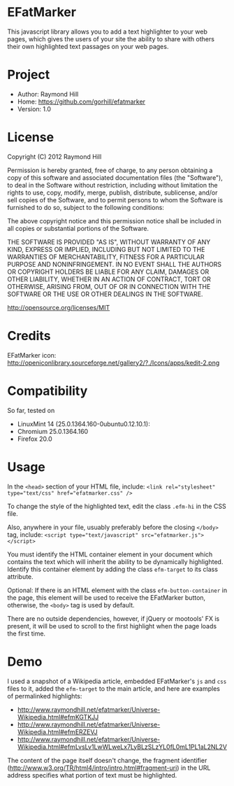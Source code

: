 EFatMarker
==========

This javascript library allows you to add a text highlighter to your web pages,
which gives the users of your site the ability to share with others their own
highlighted text passages on your web pages.

Project
=======

* Author: Raymond Hill
* Home: https://github.com/gorhill/efatmarker
* Version: 1.0

License
=======

Copyright (C) 2012 Raymond Hill

Permission is hereby granted, free of charge, to any person obtaining a copy of this software and associated documentation files (the "Software"), to deal in the Software without restriction, including without limitation the rights to use, copy, modify, merge, publish, distribute, sublicense, and/or sell copies of the Software, and to permit persons to whom the Software is furnished to do so, subject to the following conditions:

The above copyright notice and this permission notice shall be included in all copies or substantial portions of the Software.

THE SOFTWARE IS PROVIDED "AS IS", WITHOUT WARRANTY OF ANY KIND, EXPRESS OR IMPLIED, INCLUDING BUT NOT LIMITED TO THE WARRANTIES OF MERCHANTABILITY, FITNESS FOR A PARTICULAR PURPOSE AND NONINFRINGEMENT. IN NO EVENT SHALL THE AUTHORS OR COPYRIGHT HOLDERS BE LIABLE FOR ANY CLAIM, DAMAGES OR OTHER LIABILITY, WHETHER IN AN ACTION OF CONTRACT, TORT OR OTHERWISE, ARISING FROM, OUT OF OR IN CONNECTION WITH THE SOFTWARE OR THE USE OR OTHER DEALINGS IN THE SOFTWARE.

http://opensource.org/licenses/MIT

Credits
=======

EFatMarker icon:
http://openiconlibrary.sourceforge.net/gallery2/?./Icons/apps/kedit-2.png


Compatibility
=============

So far, tested on

* LinuxMint 14 (25.0.1364.160-0ubuntu0.12.10.1):
* Chromium 25.0.1364.160
* Firefox 20.0

Usage
=====

In the ```<head>``` section of your HTML file, include:
    ```<link rel="stylesheet" type="text/css" href="efatmarker.css" />```

To change the style of the highlighted text, edit the class ```.efm-hi```
in the CSS file.

Also, anywhere in your file, usuably preferably before the closing ```</body>```
tag, include:
    ```<script type="text/javascript" src="efatmarker.js"></script>```

You must identify the HTML container element in your document which
contains the text which will inherit the ability to be dynamically
highlighted. Identify this container element by adding the class
```efm-target``` to its class attribute.

Optional: If there is an HTML element with the class ```efm-button-container```
in the page, this element will be used to receive the EFatMarker button,
otherwise, the ```<body>``` tag is used by default.

There are no outside dependencies, however, if jQuery or mootools' FX is
present, it will be used to scroll to the first highlight when the page
loads the first time.

Demo
====

I used a snapshot of a Wikipedia article, embedded EFatMarker's ```js``` and
```css``` files to it, added the ```efm-target``` to the main article, and
here are examples of permalinked highlights:

* http://www.raymondhill.net/efatmarker/Universe-Wikipedia.html#efmKGTKJJ
* http://www.raymondhill.net/efatmarker/Universe-Wikipedia.html#efmERZEVJ
* http://www.raymondhill.net/efatmarker/Universe-Wikipedia.html#efmLvsLv1LwWLweLx7LyBLzSLzYL0fL0mL1PL1aL2NL2V

The content of the page itself doesn't change, the fragment identifier
(http://www.w3.org/TR/html4/intro/intro.html#fragment-uri) in the URL address
specifies what portion of text must be highlighted.
